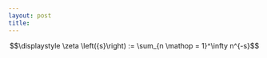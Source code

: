 ```yaml
---
layout: post
title:
---
```


$$\displaystyle \zeta \left({s}\right) := \sum_{n \mathop = 1}^\infty n^{-s}$$

